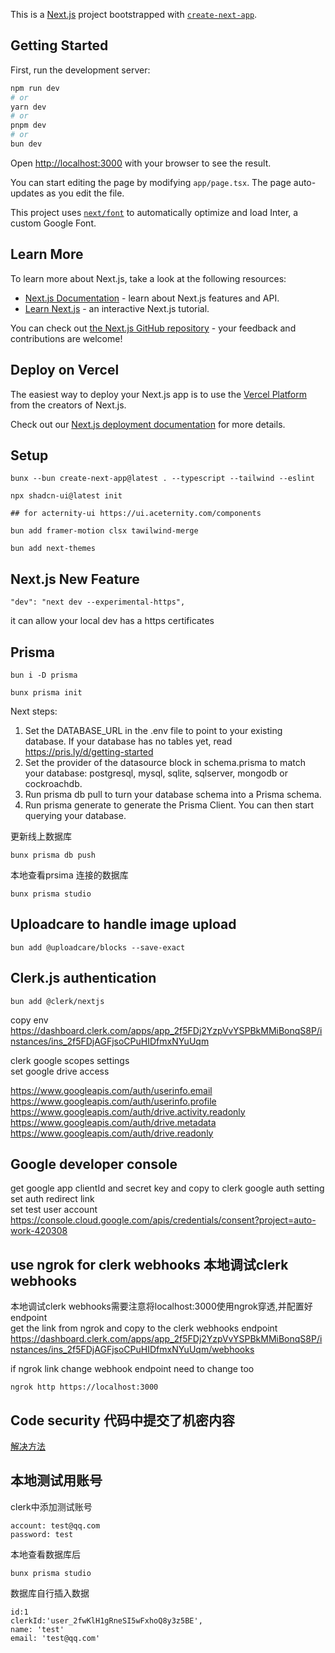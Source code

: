 This is a [Next.js](https://nextjs.org/) project bootstrapped with [`create-next-app`](https://github.com/vercel/next.js/tree/canary/packages/create-next-app).

## Getting Started

First, run the development server:

```bash
npm run dev
# or
yarn dev
# or
pnpm dev
# or
bun dev
```

Open [http://localhost:3000](http://localhost:3000) with your browser to see the result.

You can start editing the page by modifying `app/page.tsx`. The page auto-updates as you edit the file.

This project uses [`next/font`](https://nextjs.org/docs/basic-features/font-optimization) to automatically optimize and load Inter, a custom Google Font.

## Learn More

To learn more about Next.js, take a look at the following resources:

- [Next.js Documentation](https://nextjs.org/docs) - learn about Next.js features and API.
- [Learn Next.js](https://nextjs.org/learn) - an interactive Next.js tutorial.

You can check out [the Next.js GitHub repository](https://github.com/vercel/next.js/) - your feedback and contributions are welcome!

## Deploy on Vercel

The easiest way to deploy your Next.js app is to use the [Vercel Platform](https://vercel.com/new?utm_medium=default-template&filter=next.js&utm_source=create-next-app&utm_campaign=create-next-app-readme) from the creators of Next.js.

Check out our [Next.js deployment documentation](https://nextjs.org/docs/deployment) for more details.

## Setup
```
bunx --bun create-next-app@latest . --typescript --tailwind --eslint

npx shadcn-ui@latest init

## for acternity-ui https://ui.aceternity.com/components

bun add framer-motion clsx tawilwind-merge 

bun add next-themes

```

## Next.js New Feature
```
"dev": "next dev --experimental-https",
```
it can allow your local dev has a https certificates

## Prisma
```
bun i -D prisma

bunx prisma init
```
Next steps:
1. Set the DATABASE_URL in the .env file to point to your existing database. If your database has no tables yet, read https://pris.ly/d/getting-started
2. Set the provider of the datasource block in schema.prisma to match your database: postgresql, mysql, sqlite, sqlserver, mongodb or cockroachdb.
3. Run prisma db pull to turn your database schema into a Prisma schema.
4. Run prisma generate to generate the Prisma Client. You can then start querying your database.

更新线上数据库
```
bunx prisma db push
```

本地查看prsima 连接的数据库
```
bunx prisma studio
```
## Uploadcare to handle image upload
```
bun add @uploadcare/blocks --save-exact
```

## Clerk.js authentication
```
bun add @clerk/nextjs

```
copy env
https://dashboard.clerk.com/apps/app_2f5FDj2YzpVvYSPBkMMiBonqS8P/instances/ins_2f5FDjAGFjsoCPuHIDfmxNYuUqm

 clerk google scopes settings  
 set google drive access

https://www.googleapis.com/auth/userinfo.email
https://www.googleapis.com/auth/userinfo.profile
https://www.googleapis.com/auth/drive.activity.readonly
https://www.googleapis.com/auth/drive.metadata
https://www.googleapis.com/auth/drive.readonly

## Google developer console
get google app clientId and secret key and copy to clerk   google auth setting  
set auth redirect link   
set test user account 
https://console.cloud.google.com/apis/credentials/consent?project=auto-work-420308


## use ngrok for clerk webhooks 本地调试clerk webhooks  
本地调试clerk webhooks需要注意将localhost:3000使用ngrok穿透,并配置好endpoint  
get the link from ngrok and copy to the clerk webhooks endpoint  
https://dashboard.clerk.com/apps/app_2f5FDj2YzpVvYSPBkMMiBonqS8P/instances/ins_2f5FDjAGFjsoCPuHIDfmxNYuUqm/webhooks

if ngrok link change webhook endpoint need to change too
```
ngrok http https://localhost:3000
```
## Code security 代码中提交了机密内容
[解决方法](https://docs.github.com/zh/enterprise-server@3.11/code-security/secret-scanning/pushing-a-branch-blocked-by-push-protection)


## 本地测试用账号
clerk中添加测试账号
```
account: test@qq.com
password: test
```

本地查看数据库后
```
bunx prisma studio
```
数据库自行插入数据

```
id:1
clerkId:'user_2fwKlH1gRneSI5wFxhoQ8y3z5BE',
name: 'test'
email: 'test@qq.com'
```